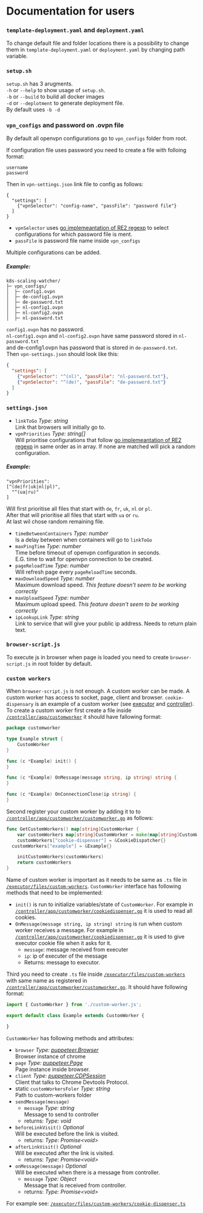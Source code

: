 # Documentation for users
### **`template-deployment.yaml`** and **`deployment.yaml`**
To change default file and folder locations there is a possibility to change them in `template-deployment.yaml` or `deployment.yaml` by changing path variable. 

### **`setup.sh`**
`setup.sh` has 3 arugments.  
`-h` or `--help` to show usage of `setup.sh`.  
`-b` or `--build` to build all docker images  
`-d` or `--deplotment` to generate deployment file.  
By default uses `-b -d`
### **`vpn_configs` and password on .ovpn file**
By default all openvpn configurations go to `vpn_configs` folder from root.  

If configuration file uses password you need to create a file with folloing format:
```
username
password
```

Then in `vpn-settings.json` link file to config as follows:
```
{
  "settings": [
    {"vpnSelector": "config-name", "passFile": "password file"}
  ]
}
```
* `vpnSelector` uses [go implemeantation of RE2 regexp](https://github.com/google/re2/wiki/Syntax) to select configurations for which password file is ment.
* `passFile` is password file name inside `vpn_configs`

Multiple configurations can be added.
##### Example:
```
k8s-scaling-watcher/
├─ vpn_configs/
│  ├─ config1.ovpn
│  ├─ de-config1.ovpn
│  ├─ de-password.txt
│  ├─ nl-config1.ovpn
│  ├─ nl-config2.ovpn
│  ├─ nl-password.txt
```

`config1.ovpn` has no password.\
`nl-config1.ovpn` and `nl-config2.ovpn` have same password stored in `nl-password.txt`\
and de-config1.ovpn has password that is stored in `de-password.txt`.\
Then `vpn-settings.json` should look like this:
```json
{
  "settings": [
    {"vpnSelector": "^(nl)", "passFile": "nl-password.txt"},
    {"vpnSelector": "^(de)", "passFile": "de-password.txt"}
  ]
}
```


### **`settings.json`**
* `linkToGo` _Type: string_  
Link that browsers will initially go to.
* `vpnPriorities` _Type: string[]_  
Will prioritise configurations that follow [go implemeantation of RE2 regexp](https://github.com/google/re2/wiki/Syntax) in same order as in array. If none are matched will pick a random configuration.
##### Example: 
```
"vpnPriorities": 
[^(de|fr|uk|nl|pl)",
  "^(ua|ru)"
]
```
Will first prioritise all files that start with `de`, `fr`, `uk`, `nl` or `pl`.  
After that will prioritise all files that start with `ua` or `ru`.  
At last wil chose random remaining file.
* `timeBetweenContainers` _Type: number_  
Is a delay between when containers will go to `linkToGo`
* `maxPingTime` _Type: number_  
Time before timeout of openvpn configuration in seconds.   
E.G. time to wait for openvpn connection to be created.
* `pageReloadTime` _Type: number_  
Will refresh page every `pageReloadTime` seconds.
* `maxDownloadSpeed` _Type: number_  
Maximum download speed. _This feature doesn't seem to be working correctly_
* `maxUploadSpeed` _Type: number_  
Maximum upload speed. _This feature doesn't seem to be working correctly_
* `ipLookupLink` _Type: string_  
Link to service that will give your public ip address. Needs to return plain text.


### **`browser-script.js`**
To execute js in browser when page is loaded you need to create `browser-script.js` in root folder by default.

### **`custom workers`**
When `browser-script.js` is not enough. A custom worker can be made. A custom worker has access to socket, page, client and browser. `cookie-dispensary` is an example of a custom worker (see [executor](/executor/files/custom-workers/cookie-dispenser.ts) and [controller](/controller/app/customworker/cookiedispenser.go)).\
To create a custom worker first create a file inside [`/controller/app/customworker`](/controller/app/customworker) it should have fallowing format:
``` go
package customworker

type Example struct {
	CustomWorker
}

func (c *Example) init() {
}

func (c *Example) OnMessage(message string, ip string) string {
}

func (c *Example) OnConnectionClose(ip string) {
}
```
Second register your custom worker by adding it to to [`/controller/app/customworker/customworker.go`](/controller/app/customworker/customworker.go) as follows:
``` go
func GetCustomWorkers() map[string]CustomWorker {
	var customWorkers map[string]CustomWorker = make(map[string]CustomWorker)
	customWorkers["cookie-dispenser"] = &CookieDispatcher{}
  customWorkers["example"] = &Example{}

	initCustomWorkers(customWorkers)
	return customWorkers
}
```
Name of custom worker is important as it needs to be same as `.ts` file in [`/executor/files/custom-workers`](/executor/files/custom-workers).
`CustomWorker` interface has following methods that need to be implemented:
* `init()` is run to initialize variables/state of `CustomWorker`. For example in [`/controller/app/customworker/cookiedispenser.go`](/controller/app/customworker/cookiedispenser.go) it is used to read all cookies.
* `OnMessage(message string, ip string) string` is run when custom worker receives a message. For example in [`/controller/app/customworker/cookiedispenser.go`](/controller/app/customworker/cookiedispenser.go) it is used to give executor cookie file when it asks for it.
  - `message`: message received from executer
  - `ip`: ip of executer of the message
  - Returns: message to executor. 

Third you need to create `.ts` file inside [`/executor/files/custom-workers`](/executor/files/custom-workers) with same name as registered in [`/controller/app/customworker/customworker.go`](/controller/app/customworker/customworker.go).
It should have following format:
``` ts
import { CustomWorker } from './custom-worker.js';

export default class Example extends CustomWorker {

}
```
`CustomWorker` has following methods and attributes:
* `browser` _Type: [puppeteer.Browser](https://github.com/puppeteer/puppeteer/blob/v10.0.0/docs/api.md#class-browser)_ \
Browser instance of chrome
* `page` _Type: [puppeteer.Page](https://github.com/puppeteer/puppeteer/blob/v10.0.0/docs/api.md#class-page)_ \
Page instance inside browser.
* `client` _Type: [puppeteer.CDPSession](https://github.com/puppeteer/puppeteer/blob/v10.0.0/docs/api.md#class-cdpsession)_ \
Client that talks to Chrome Devtools Protocol.
* static `customWorkersFoler` _Type: string_ \
  Path to custom-workers folder
* `sendMessage(message)` 
  - `message` _Type: string_ \
  Message to send to controller
  - returns: _Type: void_
* `beforeLinkVisit()` _Optional_\
Will be executed before the link is visited.
  - returns: _Type: Promise\<void>_
* `afterLinkVisit()` _Optional_\
Will be executed after the link is visited.
  - returns: _Type: Promise\<void>_
* `onMessage(message)` _Optional_\
Will be executed when there is a message from controller.
  - `message` _Type: Object_ \
  Message that is received from controller.
  - returns: _Type: Promise\<void>_

For example see: [`/executor/files/custom-workers/cookie-dispenser.ts`](/executor/files/custom-workers/cookie-dispenser.ts)